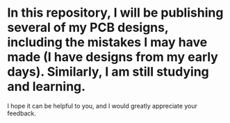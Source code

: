 # In this repository, I will be publishing several of my PCB designs, including the mistakes I may have made (I have designs from my early days). Similarly, I am still studying and learning. 

I hope it can be helpful to you, and I would greatly appreciate your feedback.
